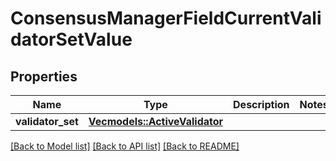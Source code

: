 # ConsensusManagerFieldCurrentValidatorSetValue

## Properties

Name | Type | Description | Notes
------------ | ------------- | ------------- | -------------
**validator_set** | [**Vec<models::ActiveValidator>**](ActiveValidator.md) |  | 

[[Back to Model list]](../README.md#documentation-for-models) [[Back to API list]](../README.md#documentation-for-api-endpoints) [[Back to README]](../README.md)


